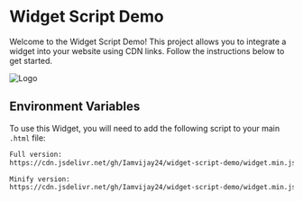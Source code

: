 # Widget Script Demo

Welcome to the Widget Script Demo! This project allows you to integrate a widget into your website using CDN links. Follow the instructions below to get started.

![Logo](https://picsxtra.com/images/2025/01/16/Bot-face-logo.png)

## Environment Variables

To use this Widget, you will need to add the following script to your main `.html` file:

```bash
Full version:
https://cdn.jsdelivr.net/gh/Iamvijay24/widget-script-demo/widget.min.js

Minify version:
https://cdn.jsdelivr.net/gh/Iamvijay24/widget-script-demo/widget.min.js